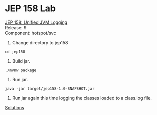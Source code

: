# JEP 158 Lab
[JEP 158: Unified JVM Logging](https://openjdk.java.net/jeps/158) <br>
Release: 9 <br>
Component: hotspot/svc

1. Change directory to jep158
~~~
cd jep158
~~~
1. Build jar.
~~~
./mvnw package
~~~
1. Run jar.
~~~
java -jar target/jep158-1.0-SNAPSHOT.jar
~~~
1. Run jar again this time logging the classes loaded to a class.log file.

[Solutions](SOLUTIONS.md)